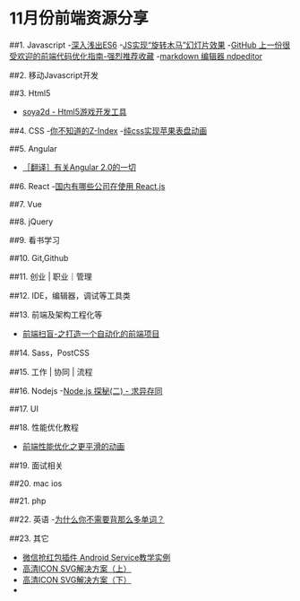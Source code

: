# 11月份前端资源分享
##1. Javascript
-[深入浅出ES6](http://www.infoq.com/cn/es6-in-depth/)
-[JS实现“旋转木马”幻灯片效果](http://www.imooc.com/learn/386)
-[GitHub 上一份很受欢迎的前端代码优化指南-强烈推荐收藏](http://www.cnblogs.com/huyong/p/5018380.html)
-[markdown 编辑器 ndpeditor](http://www.oschina.net/p/ndpeditor)

##2. 移动Javascript开发

##3. Html5
- [soya2d - Html5游戏开发工具 ](http://soya2d.com/)

##4. CSS
-[你不知道的Z-Index](http://www.w3ctrain.com/2015/07/19/what-no-one-told-you-about-z-index/)
-[纯css实现苹果表盘动画](http://www.w3ctrain.com/2015/07/06/Apple-Watch-Dials/)

##5. Angular
- [［翻译］有关Angular 2.0的一切](https://github.com/xufei/blog/issues/8)

##6. React
-[国内有哪些公司在使用 React.js](http://www.zhihu.com/question/26387853)

##7. Vue

##8. jQuery

##9. 看书学习

##10. Git,Github

##11. 创业 | 职业｜管理

##12. IDE，编辑器，调试等工具类

##13. 前端及架构工程化等
- [前端扫盲-之打造一个自动化的前端项目](http://www.awesomes.cn/source/9)

##14. Sass，PostCSS

##15. 工作 | 协同 | 流程

##16. Nodejs
-[Node.js 探秘(二) - 求异存同](http://taobaofed.org/blog/2015/12/03/deep-into-node-2/)

##17. UI

##18. 性能优化教程
- [前端性能优化之更平滑的动画](http://www.w3ctrain.com/2015/12/01/smoother-animation/)

##19. 面试相关

##20. mac ios

##21. php

##22. 英语
-[为什么你不需要背那么多单词？](http://zhuanlan.zhihu.com/talk-about-english/20390241)

##23. 其它
- [微信抢红包插件 Android Service教学实例](https://github.com/geeeeeeeeek/WeChatLuckyMoney)
- [高清ICON SVG解决方案（上）](http://isux.tencent.com/svg-icon-part-one.html)
- [高清ICON SVG解决方案（下）](http://isux.tencent.com/svg-icon-part-two.html)
- []()
